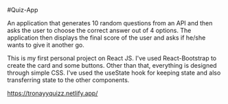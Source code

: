 #Quiz-App

An application that generates 10 random questions from an API and then asks the user to choose the correct answer out of 4 options. The application then displays the final score of the user and asks if he/she wants to give it another go.

This is my first personal project on React JS. I've used React-Bootstrap to create the card and some buttons. Other than that, everything is designed through simple CSS. I've used the useState hook for keeping state and also transferring state to the other components.

https://tronayyquizz.netlify.app/
